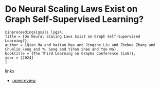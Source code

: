 # Do Neural Scaling Laws Exist on Graph Self-Supervised Learning?

```
@inproceedings{gssls_log24,
title = {Do Neural Scaling Laws Exist on Graph Self-Supervised Learning?},
author = {Qian Ma and Haitao Mao and Jingzhe Liu and Zhehua Zhang and Chunlin Feng and Yu Song and Yihan Shao and Yao Ma},
booktitle = {The Third Learning on Graphs Conference (LoG)},
year = {2024}
}
```

links
- [openreview](https://openreview.net/forum?id=qBTqK042Vt)
